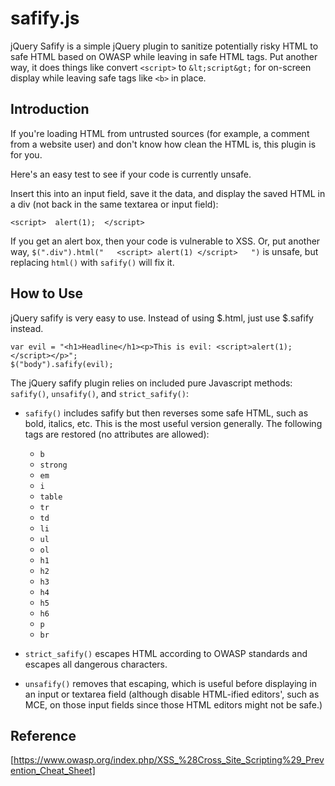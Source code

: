 safify.js
=========


jQuery Safify is a simple jQuery plugin to sanitize potentially risky HTML to
safe HTML based on OWASP while leaving in safe HTML tags. Put another way, it
does things like convert `<script>` to `&lt;script&gt;` for on-screen display
while leaving safe tags like `<b>` in place.


Introduction
------------

If you're loading HTML from untrusted sources (for example, a comment from a
website user) and don't know how clean the HTML is, this plugin is for you.

Here's an easy test to see if your code is currently unsafe.

Insert this into an input field, save it the data, and display the saved HTML
in a div (not back in the same textarea or input field):

    <script>  alert(1);  </script>

If you get an alert box, then your code is vulnerable to XSS. Or, put another
way, `$(".div").html("   <script> alert(1) </script>   ")` is unsafe, but replacing
`html()` with `safify()` will fix it.



How to Use
----------

jQuery safify is very easy to use. Instead of using $.html, just use $.safify
instead.

    var evil = "<h1>Headline</h1><p>This is evil: <script>alert(1);</script></p>";
    $("body").safify(evil);


The jQuery safify plugin relies on included pure Javascript methods:
`safify()`, `unsafify()`, and `strict_safify()`:

*   `safify()` includes safify but then reverses some safe HTML, such as bold,
    italics, etc. This is the most useful version generally. The following tags
    are restored (no attributes are allowed):

    -   `b`
    -   `strong`
    -   `em`
    -   `i`
    -   `table`
    -   `tr`
    -   `td`
    -   `li`
    -   `ul`
    -   `ol`
    -   `h1`
    -   `h2`
    -   `h3`
    -   `h4`
    -   `h5`
    -   `h6`
    -   `p`
    -   `br`

*   `strict_safify()` escapes HTML according to OWASP standards and escapes all
    dangerous characters.

*   `unsafify()` removes that escaping, which is useful before displaying in an
    input or textarea field (although disable HTML-ified editors', such as MCE,
    on those input fields since those HTML editors might not be safe.)



Reference
---------

[https://www.owasp.org/index.php/XSS_%28Cross_Site_Scripting%29_Prevention_Cheat_Sheet]
